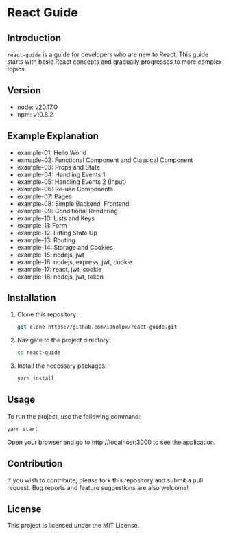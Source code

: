 # React Guide

## Introduction
`react-guide` is a guide for developers who are new to React. This guide starts with basic React concepts and gradually progresses to more complex topics.

## Version
- node: v20.17.0
- npm: v10.8.2

## Example Explanation
- example-01: Hello World
- exmaple-02: Functional Component and Classical Component
- example-03: Props and State
- example-04: Handling Events 1
- example-05: Handling Events 2 (Input)
- example-06: Re-use Components
- example-07: Pages
- example-08: Simple Backend, Frontend
- example-09: Conditional Rendering
- example-10: Lists and Keys
- example-11: Form
- example-12: Lifting State Up
- example-13: Routing
- example-14: Storage and Cookies
- example-15: nodejs, jwt
- example-16: nodejs, express, jwt, cookie
- example-17: react, jwt, cookie
- example-18: nodejs, jwt, token 


## Installation
1. Clone this repository:
    ```bash
    git clone https://github.com/ianolpx/react-guide.git
    ```
2. Navigate to the project directory:
    ```bash
    cd react-guide
    ```
3. Install the necessary packages:
    ```bash
    yarn install
    ```

## Usage
To run the project, use the following command:
```bash
yarn start
```

Open your browser and go to http://localhost:3000 to see the application.

## Contribution
If you wish to contribute, please fork this repository and submit a pull request. Bug reports and feature suggestions are also welcome!

## License
This project is licensed under the MIT License. 
